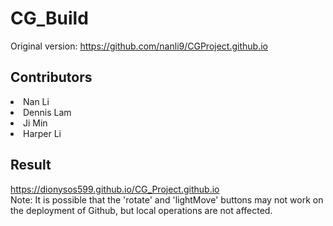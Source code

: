 # CG_Build
Original version: https://github.com/nanli9/CGProject.github.io

## Contributors
<li>Nan Li</li>
<li>Dennis Lam</li>
<li>Ji Min</li>
<li>Harper Li</li>

## Result
https://dionysos599.github.io/CG_Project.github.io  
Note: It is possible that the 'rotate' and 'lightMove' buttons may not work on the deployment of Github, but local operations are not affected.
